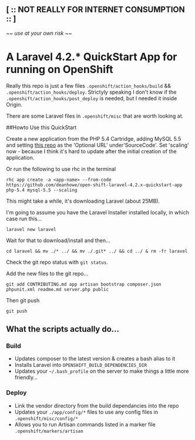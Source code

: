## [ :: NOT REALLY FOR INTERNET CONSUMPTION :: ]
~~ *use at your own risk* ~~ 

A Laravel 4.2.* QuickStart App for running on OpenShift
=======================================

Really this repo is just a few files `.openshift/action_hooks/build` && `.openshift/action_hooks/deploy`. Strictyly speaking I don't know if the `.openshift/action_hooks/post_deploy` is needed, but I needed it inside Origin.

There are some Laravel files in `.openshift/misc` that are worth looking at.

##Howto Use this QuickStart

Create a new application from the PHP 5.4 Cartridge, adding MySQL 5.5 and setting [this repo](https://github.com/deanhowe/open-shift-laravel-4.2.x-quickstart-app) as the 'Optional URL' under'SourceCode'. Set 'scaling' now - because I think it's hard to update after the initial creation of the application.

Or run the following to use rhc in the terminal

    rhc app create -a <app-name> --from-code https://github.com/deanhowe/open-shift-laravel-4.2.x-quickstart-app php-5.4 mysql-5.5 --scaling

This might take a while, it's downloading Laravel (about 25MB). 

I'm going to assume you have the Laravel Installer installed locally, in which case run this...

    laravel new laravel
    
Wait for that to download/install and then...
    
    cd laravel && mv ./* ../ && mv ./.git* ../ && cd ../ & rm -fr laravel
    
Check the git repo status with `git status`.

Add the new files to the git repo…

    git add CONTRIBUTING.md app artisan bootstrap composer.json phpunit.xml readme.md server.php public
    
Then git push
    
    git push
  
## What the scripts actually do…
  
### Build

 * Updates composer to the latest version & creates a bash alias to it
 * Installs Laravel into `OPENSHIFT_BUILD_DEPENDENCIES_DIR`
 * Updates your `~/.bash_profile` on the server to make things a little more friendly...

 
### Deploy

 * Link the vendor directory from the build dependancies into the repo
 * Updates your `./app/config/*` files to use any config files in `.openshift/misc/config/*`
 * Allows you to run Artisan commands listed in a marker file `.openshift/markers/artisan`


